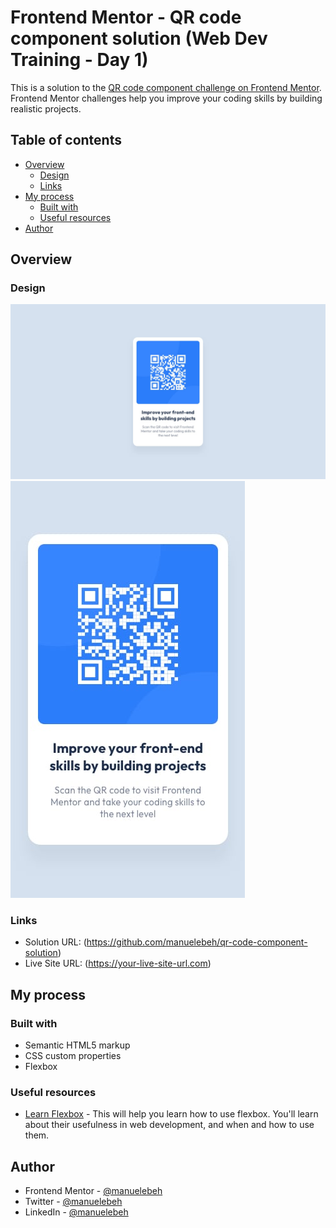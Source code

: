 # Frontend Mentor - QR code component solution (Web Dev Training - Day 1)

This is a solution to the [QR code component challenge on Frontend Mentor](https://www.frontendmentor.io/challenges/qr-code-component-iux_sIO_H). Frontend Mentor challenges help you improve your coding skills by building realistic projects. 

## Table of contents

- [Overview](#overview)
  - [Design](#design)
  - [Links](#links)
- [My process](#my-process)
  - [Built with](#built-with)
  - [Useful resources](#useful-resources)
- [Author](#author)

## Overview

### Design

![](./design/desktop-design.jpg)
![](./design/mobile-design.jpg)

### Links

- Solution URL: (https://github.com/manuelebeh/qr-code-component-solution)
- Live Site URL: (https://your-live-site-url.com)

## My process

### Built with

- Semantic HTML5 markup
- CSS custom properties
- Flexbox

### Useful resources

- [Learn Flexbox](https://developer.mozilla.org/fr/docs/Learn/CSS/CSS_layout/Flexbox) - This will help you learn how to use flexbox. You'll learn about their usefulness in web development, and when and how to use them.

## Author

- Frontend Mentor - [@manuelebeh](https://www.frontendmentor.io/profile/manuelebeh)
- Twitter - [@manuelebeh](https://www.twitter.com/manuelebeh)
- LinkedIn - [@manuelebeh](https://www.linkedin.com/in/manuelebeh)